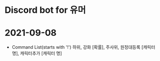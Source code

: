 # Discord bot for 유머

# 2021-09-08
- Command List(starts with '!')
  하위, 강화 [확률], 주사위, 원정대등록 [캐릭터 명], 캐릭터추가 [캐릭터 명]
